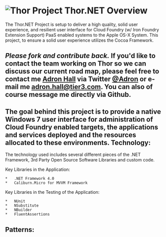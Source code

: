 ![Thor](http://adronhall.smugmug.com/Software/Software-Development/Pyrocumulus/i-NqSGc4m/0/S/Marvel-vs-Capcom-3-MVC3-S.jpg "Thor")
Project Thor.NET Overview
===
The Thor.NET Project is setup to deliver a high quality, solid user experience, and resilient user interface for Cloud Foundry (w/ Iron Foundry Extension Support) PaaS enabled systems to the Apple OS-X System. This project, to ensure a solid user experience utilizes the Cocoa Framework.

_**Please fork and contribute back.**_ If you'd like to contact the team working on Thor so we can discuss our current road map, please feel free to contact me [Adron Hall](https://github.com/Adron/) via Twitter [@Adron](https://twitter.com/#!/adron) or e-mail me <adron.hall@tier3.com>. You can also of course message me directly via Github.
---
The goal behind this project is to provide a native Windows 7 user interface for administration of Cloud Foundry enabled targets, the applications and services deployed and the resources allocated to these environments.
Technology:
---
The technology used includes several different pieces of the .NET Framework, 3rd Party Open Source Software Libraries and custom code.

Key Libraries in the Application:

	*	.NET Framework 4.0
	*	Caliburn.Micro for MVVM Framework

Key Libraries in the Testing of the Application:

	*	NUnit
	*	NSubstitute
	*	NBuilder
	*	FluentAssertions

Patterns:
---